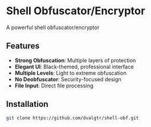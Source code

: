 # Shell Obfuscator/Encryptor

A powerful shell obfuscator/encryptor

## Features

-  **Strong Obfuscation**: Multiple layers of protection
-  **Elegant UI**: Black-themed, professional interface
-  **Multiple Levels**: Light to extreme obfuscation
-  **No Deobfuscator**: Security-focused design
-  **File Input**: Direct file processing

## Installation

```bash
git clone https://github.com/dvalgtr/shell-obf.git
